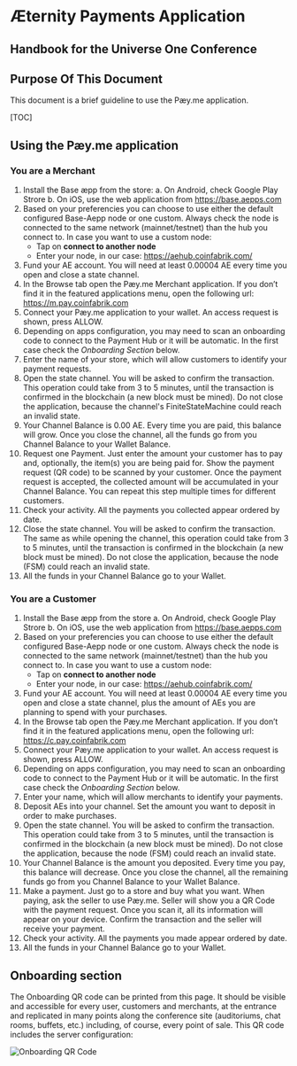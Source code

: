 # Æternity Payments Application
## Handbook for the Universe One Conference

## Purpose Of This Document
This document is a brief guideline to use the Pæy.me application.

[TOC]


## Using the Pæy.me application
### You are a Merchant
 1. Install the Base æpp from the store:
   a. On Android, check Google Play Strore
   b. On iOS, use the web application from https://base.aepps.com
 1. Based on your preferencies you can choose to use either the default configured Base-Aepp node or one custom. Always check the node is connected to the same network (mainnet/testnet) than the hub you connect to. In case you want to use a custom node:
     * Tap on **connect to another node**
     * Enter your node, in our case: https://aehub.coinfabrik.com/
 1. Fund your AE account. You will need at least 0.00004 AE every time you open and close a state channel.
 1. In the Browse tab open the Pæy.me Merchant application. If you don’t find it in the featured applications menu, open the following url: https://m.pay.coinfabrik.com
 1. Connect your Pæy.me application to your wallet. An access request is shown, press ALLOW.
 1. Depending on apps configuration, you may need to scan an onboarding code to connect to the Payment Hub or it will be automatic. In the first case check the *Onboarding Section* below.
 1. Enter the name of your store, which will allow customers to identify your payment requests.
 1. Open the state channel. You will be asked to confirm the transaction. This operation could take from 3 to 5 minutes, until the transaction is confirmed in the blockchain (a new block must be mined). Do not close the application, because the channel's FiniteStateMachine could reach an invalid state.
 1. Your Channel Balance is 0.00 AE. Every time you are paid, this balance will grow. Once you close the channel, all the funds go from you Channel Balance to your Wallet Balance.
 1. Request one Payment. Just enter the amount your customer has to pay and, optionally, the item(s) you are being paid for. Show the payment request (QR code) to be scanned by your customer. Once the payment request is accepted, the collected amount will be accumulated in your Channel Balance. You can repeat this step multiple times for different customers.
 1. Check your activity. All the payments you collected appear ordered by date.
 1. Close the state channel. You will be asked to confirm the transaction. The same as while opening the channel, this operation could take from 3 to 5 minutes, until the transaction is confirmed in the blockchain (a new block must be mined). Do not close the application, because the node (FSM) could reach an invalid state.
 1. All the funds in your Channel Balance go to your Wallet.

### You are a Customer

 1. Install the Base æpp from the store
    a. On Android, check Google Play Strore
    b. On iOS, use the web application from https://base.aepps.com
 1. Based on your preferencies you can choose to use either the default configured Base-Aepp node or one custom. Always check the node is connected to the same network (mainnet/testnet) than the hub you connect to. In case you want to use a custom node:
     * Tap on **connect to another node**
     * Enter your node, in our case: https://aehub.coinfabrik.com/
 1. Fund your AE account. You will need at least 0.00004 AE every time you open and close a state channel, plus the amount of AEs you are planning to spend with your purchases.
 1. In the Browse tab open the Pæy.me Merchant application. If you don’t find it in the featured applications menu, open the following url: https://c.pay.coinfabrik.com
 1. Connect your Pæy.me application to your wallet. An access request is shown, press ALLOW.
 1. Depending on apps configuration, you may need to scan an onboarding code to connect to the Payment Hub or it will be automatic. In the first case check the *Onboarding Section* below.
 1. Enter your name, which will allow merchants to identify your payments.
 1. Deposit AEs into your channel. Set the amount you want to deposit in order to make purchases.
 1. Open the state channel. You will be asked to confirm the transaction. This operation could take from 3 to 5 minutes, until the transaction is confirmed in the blockchain (a new block must be mined). Do not close the application, because the node (FSM) could reach an invalid state.
 1. Your Channel Balance is the amount you deposited. Every time you pay, this balance will decrease. Once you close the channel, all the remaining funds go from you Channel Balance to your Wallet Balance.
 1. Make a payment. Just go to a store and buy what you want. When paying, ask the seller to use Pæy.me. Seller will show you a QR Code with the payment request. Once you scan it, all its information will appear on your device. Confirm the transaction and the seller will receive your payment.
 1. Check your activity. All the payments you made appear ordered by date.
 1. All the funds in your Channel Balance go to your Wallet.

## Onboarding section

The Onboarding QR code can be printed from this page. It should be visible and accessible for every user, customers and merchants, at the entrance and replicated in many points along the conference site (auditoriums, chat rooms, buffets, etc.) including, of course, every point of sale.
This QR code includes the server configuration:

![Onboarding QR Code](https://i.imgur.com/KYWN6lX.png)
